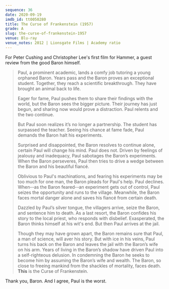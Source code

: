 ```yaml
---
sequence: 36
date: 2020-09-19
imdb_id: tt0050280
title: The Curse of Frankenstein (1957)
grade: A
slug: the-curse-of-frankenstein-1957
venue: Blu-ray
venue_notes: 2012 | Lionsgate Films | Academy ratio
---
```


For Peter Cushing and Christopher Lee's first film for Hammer, a guest review from the good Baron himself.

<!-- end -->

> Paul, a prominent academic, lands a comfy job tutoring a young orphaned Baron. Years pass and the Baron proves an exceptional student. Together, they reach a scientific breakthrough. They have brought an animal back to life.
>
> Eager for fame, Paul pushes them to share their findings with the world, but the Baron sees the bigger picture. Their journey has just begun, and sharing now would prove a distraction. Paul relents and the two continue.
>
> But Paul soon realizes it’s no longer a partnership. The student has surpassed the teacher. Seeing his chance at fame fade, Paul demands the Baron halt his experiments.
>
> Surprised and disappointed, the Baron resolves to continue alone, certain Paul will change his mind. Paul does not. Driven by feelings of jealousy and inadequacy, Paul sabotages the Baron’s experiments. When the Baron perseveres, Paul then tries to drive a wedge between the Baron and his beautiful fiancé.
>
> Oblivious to Paul's machinations, and fearing his experiments may be too much for one man, the Baron pleads for Paul's help. Paul declines. When--as the Baron feared--an experiment gets out of control, Paul seizes the opportunity and runs to the village. Meanwhile, the Baron faces mortal danger alone and saves his fiancé from certain death.
>
> Dazzled by Paul’s silver tongue, the villagers arrive, seize the Baron, and sentence him to death. As a last resort, the Baron confides his story to the local priest, who responds with disbelief. Exasperated, the Baron thinks himself at his wit's end. But then Paul arrives at the jail.
>
> Though they may have grown apart, the Baron remains sure that Paul, a man of science, will aver his story. But with ice in his veins, Paul turns his back on the Baron and leaves the jail with the Baron’s wife on his arm. Years of living in the Baron’s shadow have driven Paul into a self-righteous delusion. In condemning the Baron he seeks to become him by assuming the Baron’s wife and wealth. The Baron, so close to freeing mankind from the shackles of mortality, faces death. **This** is the Curse of Frankenstein.

Thank you, Baron. And I agree, Paul is the worst.
